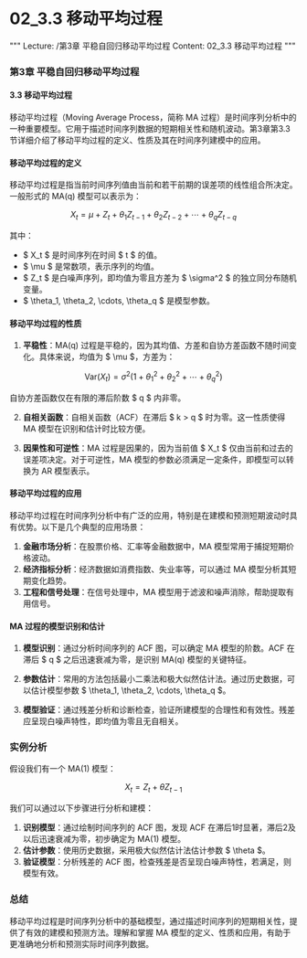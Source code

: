 # 02_3.3 移动平均过程

"""
Lecture: /第3章 平稳自回归移动平均过程
Content: 02_3.3 移动平均过程
"""

### 第3章 平稳自回归移动平均过程
#### 3.3 移动平均过程

移动平均过程（Moving Average Process，简称 MA 过程）是时间序列分析中的一种重要模型。它用于描述时间序列数据的短期相关性和随机波动。第3章第3.3节详细介绍了移动平均过程的定义、性质及其在时间序列建模中的应用。

#### 移动平均过程的定义

移动平均过程是指当前时间序列值由当前和若干前期的误差项的线性组合所决定。一般形式的 MA(q) 模型可以表示为：

$$ X_t = \mu + Z_t + \theta_1 Z_{t-1} + \theta_2 Z_{t-2} + \cdots + \theta_q Z_{t-q} $$

其中：
- $ X_t $ 是时间序列在时间 $ t $ 的值。
- $ \mu $ 是常数项，表示序列的均值。
- $ Z_t $ 是白噪声序列，即均值为零且方差为 $ \sigma^2 $ 的独立同分布随机变量。
- $ \theta_1, \theta_2, \cdots, \theta_q $ 是模型参数。

#### 移动平均过程的性质

1. **平稳性**：MA(q) 过程是平稳的，因为其均值、方差和自协方差函数不随时间变化。具体来说，均值为 $ \mu $，方差为：

$$ \text{Var}(X_t) = \sigma^2 (1 + \theta_1^2 + \theta_2^2 + \cdots + \theta_q^2) $$

自协方差函数仅在有限的滞后阶数 $ q $ 内非零。

2. **自相关函数**：自相关函数（ACF）在滞后 $ k > q $ 时为零。这一性质使得 MA 模型在识别和估计时比较方便。

3. **因果性和可逆性**：MA 过程是因果的，因为当前值 $ X_t $ 仅由当前和过去的误差项决定。对于可逆性，MA 模型的参数必须满足一定条件，即模型可以转换为 AR 模型表示。

#### 移动平均过程的应用

移动平均过程在时间序列分析中有广泛的应用，特别是在建模和预测短期波动时具有优势。以下是几个典型的应用场景：

1. **金融市场分析**：在股票价格、汇率等金融数据中，MA 模型常用于捕捉短期价格波动。
2. **经济指标分析**：经济数据如消费指数、失业率等，可以通过 MA 模型分析其短期变化趋势。
3. **工程和信号处理**：在信号处理中，MA 模型用于滤波和噪声消除，帮助提取有用信号。

#### MA 过程的模型识别和估计

1. **模型识别**：通过分析时间序列的 ACF 图，可以确定 MA 模型的阶数。ACF 在滞后 $ q $ 之后迅速衰减为零，是识别 MA(q) 模型的关键特征。

2. **参数估计**：常用的方法包括最小二乘法和极大似然估计法。通过历史数据，可以估计模型参数 $ \theta_1, \theta_2, \cdots, \theta_q $。

3. **模型验证**：通过残差分析和诊断检查，验证所建模型的合理性和有效性。残差应呈现白噪声特性，即均值为零且无自相关。

### 实例分析

假设我们有一个 MA(1) 模型：

$$ X_t = Z_t + \theta Z_{t-1} $$

我们可以通过以下步骤进行分析和建模：

1. **识别模型**：通过绘制时间序列的 ACF 图，发现 ACF 在滞后1时显著，滞后2及以后迅速衰减为零，初步确定为 MA(1) 模型。
2. **估计参数**：使用历史数据，采用极大似然估计法估计参数 $ \theta $。
3. **验证模型**：分析残差的 ACF 图，检查残差是否呈现白噪声特性，若满足，则模型有效。

### 总结

移动平均过程是时间序列分析中的基础模型，通过描述时间序列的短期相关性，提供了有效的建模和预测方法。理解和掌握 MA 模型的定义、性质和应用，有助于更准确地分析和预测实际时间序列数据。